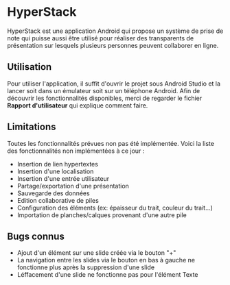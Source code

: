 # HyperStack
HyperStack est une application Android qui propose un système de prise de note qui puisse aussi être utilisé pour réaliser des transparents de présentation sur lesquels plusieurs personnes peuvent collaborer en ligne.

## Utilisation

Pour utiliser l'application, il suffit d'ouvrir le projet sous Android Studio et la lancer soit dans un émulateur soit sur un téléphone Android.
Afin de découvrir les fonctionnalités disponibles, merci de regarder le fichier **Rapport d'utilisateur** qui explique comment faire.

## Limitations

Toutes les fonctionnalités prévues non pas été implémentée. Voici la liste des fonctionnalités non implémentées à ce jour :
- Insertion de lien hypertextes
- Insertion d'une localisation
- Insertion d'une entrée utilisateur
- Partage/exportation d'une présentation
- Sauvegarde des données
- Edition collaborative de piles
- Configuration des éléments (ex: épaisseur du trait, couleur du trait...)
- Importation de planches/calques provenant d'une autre pile

## Bugs connus

- Ajout d'un élément sur une slide créée via le bouton "+"
- La navigation entre les slides via le bouton en bas à gauche ne fonctionne plus après la suppression d'une slide
- Léffacement d'une slide ne fonctionne pas pour l'élément Texte
